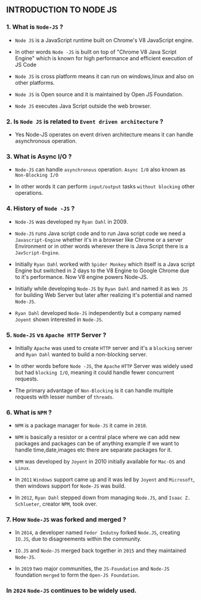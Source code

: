 ## INTRODUCTION TO NODE JS

### 1. What is `Node-JS` ?

  - `Node JS` is a JavaScript runtime built on Chrome's V8 JavaScript engine.

  -  In other words `Node -JS` is built on top of "Chrome V8 Java Script Engine" which is known for high     performance and efficient execution of JS Code 

  - `Node JS`  is cross platform means it can run on windows,linux and also on other platforms.

  - `Node JS` is Open source and it is maintained by Open JS Foundation.

  - `Node JS` executes Java Script outside the web browser.

 ### 2. Is `Node JS` is related to `Event driven architecture` ?

  - Yes Node-JS operates on event driven architecture means it can handle asynchronous operation.

 ### 3. What is Async I/O ?
 - `Node-JS` can handle `asynchronous` operation. `Async I/0` also known as `Non-Blocking I/O`

 - In other words it can perform `input/output` tasks `without blocking` other operations.

 ### 4. History of `Node -JS` ?

 - `Node-JS` was developed ny `Ryan Dahl` in 2009.

 - `Node-JS` runs Java script code and to run Java script code we need a `Javascript-Engine` whether it's in a browser like Chrome  or a server Environment or in other words wherever there is Java Script there is a  `JavScript-Engine`.

 - Initially `Ryan Dahl`  worked with `Spider Monkey` which itself is a Java script Engine but switched in 2 days to the V8 Engine to Google Chrome due to it's performance. Now V8 engine powers Node-JS.

 - Initially while developing `Node-JS` by `Ryan Dahl` and named it as `Web JS` for building Web Server but later after realizing it's potential and named `Node-JS`.

 - `Ryan Dahl` developed `Node-JS` independently but a company named `Joyent` shown interested in `Node-JS`.

 ### 5. `Node-JS`  vs `Apache HTTP` Server ?

 - Initially `Apache` was used to create `HTTP` server and it's a `blocking` server and `Ryan Dahl` wanted to build a non-blocking server.

 - In other words before `Node -JS`, the `Apache` `HTTP` Server was widely used but had `blocking I/O`, meaning it could handle fewer concurrent requests.

 - The primary advantage of `Non-Blocking` is it can handle multiple requests with lesser number of `threads`.

 ### 6. What is `NPM` ?

 - `NPM` is a package manager for `Node-JS` it came in `2010`.

 
 - `NPM` is basically a resistor or a central place where we can add new packages and packages can be of anything example if we want to handle time,date,images etc there are separate packages for it.

 -  `NPM` was developed by `Joyent` in 2010 initially available for `Mac-OS` and `Linux`.

 - In `2011` `Windows` support came up and it was led by `Joyent` and `Microsoft`, then windows support for `Node-JS` was build.

 - In `2012`, `Ryan Dahl` stepped down from managing `Node.JS`, and `Isaac Z. Schlueter`, creator `NPM`, took over. 

 ### 7. How `Node-JS` was forked and merged ?

 - In `2014`, a developer named `Fedor Indutny` forked `Node.JS`, creating `IO.JS`, due to disagreements within the community.

 - `IO.JS` and `Node-JS` merged back together in `2015` and they maintained `Node-JS`.

 - In `2019` two major communities, the `JS-Foundation` and `Node-JS` foundation `merged` to form the `Open-JS Foundation`.

 ### In `2024` `Node-JS` continues to be widely used.

 




  


